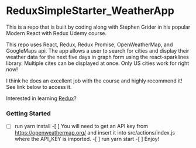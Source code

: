# ReduxSimpleStarter_WeatherApp

This is a repo that is built by coding along with Stephen Grider in his popular Modern React with Redux Udemy course.

This repo uses React, Redux, Redux Promise, OpenWeatherMap, and GoogleMaps api. The app allows a user to search for cities and display their weather data for the next five days in graph form using the react-sparklines library. Multiple cites can be displayed at once. Only US cities work for right now!

I think he does an excellent job with the course and highly recommend it! See link below to access it.

Interested in learning [Redux](https://www.udemy.com/react-redux/)?

### Getting Started

-[ ] run yarn install -[ ] You will need to get an API key from https://openweathermap.org/ and insert it into src/actions/index.js where the API_KEY is imported. -[ ] run yarn start -[ ] Enjoy!
